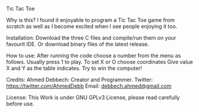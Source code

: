 Tic Tac Toe


Why is this?
I found it enjoyable to program a Tic Tac Toe game from scratch as well as I become excited when I see people enjoying it too.

Installation:
Download the three C files and compile/run them on your favourit IDE.
Or download binary files of the latest release.

How to use:
After running the code choose a number from the menu as follows.
Usually press 1 to play.
To set X or O choose coordinates 
Give value X and Y as the table indicates. 
Try to win the computer!

Credits:
Ahmed Debbech: Creator and Programmer.
Twitter: https://twitter.com/AhmedDebb
Email: debbech.ahmed@gmail.com

License:
This Work is under GNU GPLv3 License, please read carefully before use.



